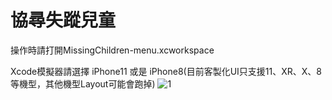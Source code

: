 # 協尋失蹤兒童
操作時請打開MissingChildren-menu.xcworkspace

Xcode模擬器請選擇 iPhone11 或是 iPhone8(目前客製化UI只支援11、XR、X、8等機型，其他機型Layout可能會跑掉)
![1](https://user-images.githubusercontent.com/89957335/148215200-62f93ff5-530f-4a80-b16a-5451fffeb602.png)
